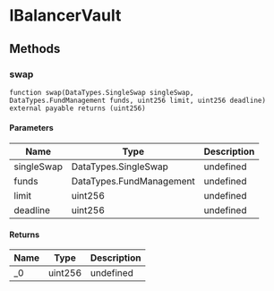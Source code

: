 # IBalancerVault

## Methods

### swap

```solidity
function swap(DataTypes.SingleSwap singleSwap, DataTypes.FundManagement funds, uint256 limit, uint256 deadline) external payable returns (uint256)
```

#### Parameters

| Name       | Type                     | Description |
| ---------- | ------------------------ | ----------- |
| singleSwap | DataTypes.SingleSwap     | undefined   |
| funds      | DataTypes.FundManagement | undefined   |
| limit      | uint256                  | undefined   |
| deadline   | uint256                  | undefined   |

#### Returns

| Name | Type    | Description |
| ---- | ------- | ----------- |
| \_0  | uint256 | undefined   |
